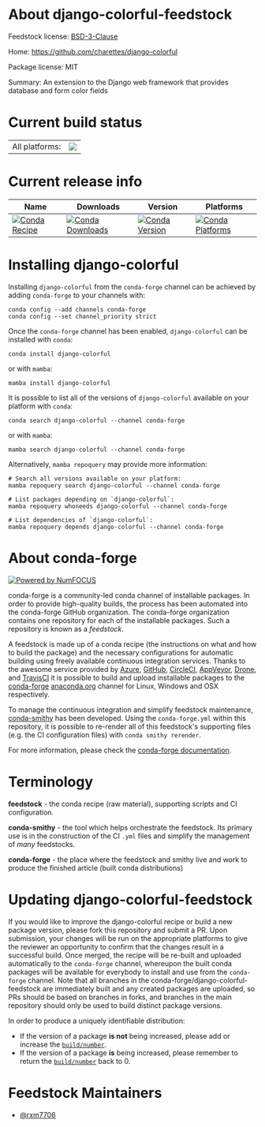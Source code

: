 About django-colorful-feedstock
===============================

Feedstock license: [BSD-3-Clause](https://github.com/conda-forge/django-colorful-feedstock/blob/main/LICENSE.txt)

Home: https://github.com/charettes/django-colorful

Package license: MIT

Summary: An extension to the Django web framework that provides database and form color fields

Current build status
====================


<table><tr><td>All platforms:</td>
    <td>
      <a href="https://dev.azure.com/conda-forge/feedstock-builds/_build/latest?definitionId=21645&branchName=main">
        <img src="https://dev.azure.com/conda-forge/feedstock-builds/_apis/build/status/django-colorful-feedstock?branchName=main">
      </a>
    </td>
  </tr>
</table>

Current release info
====================

| Name | Downloads | Version | Platforms |
| --- | --- | --- | --- |
| [![Conda Recipe](https://img.shields.io/badge/recipe-django--colorful-green.svg)](https://anaconda.org/conda-forge/django-colorful) | [![Conda Downloads](https://img.shields.io/conda/dn/conda-forge/django-colorful.svg)](https://anaconda.org/conda-forge/django-colorful) | [![Conda Version](https://img.shields.io/conda/vn/conda-forge/django-colorful.svg)](https://anaconda.org/conda-forge/django-colorful) | [![Conda Platforms](https://img.shields.io/conda/pn/conda-forge/django-colorful.svg)](https://anaconda.org/conda-forge/django-colorful) |

Installing django-colorful
==========================

Installing `django-colorful` from the `conda-forge` channel can be achieved by adding `conda-forge` to your channels with:

```
conda config --add channels conda-forge
conda config --set channel_priority strict
```

Once the `conda-forge` channel has been enabled, `django-colorful` can be installed with `conda`:

```
conda install django-colorful
```

or with `mamba`:

```
mamba install django-colorful
```

It is possible to list all of the versions of `django-colorful` available on your platform with `conda`:

```
conda search django-colorful --channel conda-forge
```

or with `mamba`:

```
mamba search django-colorful --channel conda-forge
```

Alternatively, `mamba repoquery` may provide more information:

```
# Search all versions available on your platform:
mamba repoquery search django-colorful --channel conda-forge

# List packages depending on `django-colorful`:
mamba repoquery whoneeds django-colorful --channel conda-forge

# List dependencies of `django-colorful`:
mamba repoquery depends django-colorful --channel conda-forge
```


About conda-forge
=================

[![Powered by
NumFOCUS](https://img.shields.io/badge/powered%20by-NumFOCUS-orange.svg?style=flat&colorA=E1523D&colorB=007D8A)](https://numfocus.org)

conda-forge is a community-led conda channel of installable packages.
In order to provide high-quality builds, the process has been automated into the
conda-forge GitHub organization. The conda-forge organization contains one repository
for each of the installable packages. Such a repository is known as a *feedstock*.

A feedstock is made up of a conda recipe (the instructions on what and how to build
the package) and the necessary configurations for automatic building using freely
available continuous integration services. Thanks to the awesome service provided by
[Azure](https://azure.microsoft.com/en-us/services/devops/), [GitHub](https://github.com/),
[CircleCI](https://circleci.com/), [AppVeyor](https://www.appveyor.com/),
[Drone](https://cloud.drone.io/welcome), and [TravisCI](https://travis-ci.com/)
it is possible to build and upload installable packages to the
[conda-forge](https://anaconda.org/conda-forge) [anaconda.org](https://anaconda.org/)
channel for Linux, Windows and OSX respectively.

To manage the continuous integration and simplify feedstock maintenance,
[conda-smithy](https://github.com/conda-forge/conda-smithy) has been developed.
Using the ``conda-forge.yml`` within this repository, it is possible to re-render all of
this feedstock's supporting files (e.g. the CI configuration files) with ``conda smithy rerender``.

For more information, please check the [conda-forge documentation](https://conda-forge.org/docs/).

Terminology
===========

**feedstock** - the conda recipe (raw material), supporting scripts and CI configuration.

**conda-smithy** - the tool which helps orchestrate the feedstock.
                   Its primary use is in the construction of the CI ``.yml`` files
                   and simplify the management of *many* feedstocks.

**conda-forge** - the place where the feedstock and smithy live and work to
                  produce the finished article (built conda distributions)


Updating django-colorful-feedstock
==================================

If you would like to improve the django-colorful recipe or build a new
package version, please fork this repository and submit a PR. Upon submission,
your changes will be run on the appropriate platforms to give the reviewer an
opportunity to confirm that the changes result in a successful build. Once
merged, the recipe will be re-built and uploaded automatically to the
`conda-forge` channel, whereupon the built conda packages will be available for
everybody to install and use from the `conda-forge` channel.
Note that all branches in the conda-forge/django-colorful-feedstock are
immediately built and any created packages are uploaded, so PRs should be based
on branches in forks, and branches in the main repository should only be used to
build distinct package versions.

In order to produce a uniquely identifiable distribution:
 * If the version of a package **is not** being increased, please add or increase
   the [``build/number``](https://docs.conda.io/projects/conda-build/en/latest/resources/define-metadata.html#build-number-and-string).
 * If the version of a package **is** being increased, please remember to return
   the [``build/number``](https://docs.conda.io/projects/conda-build/en/latest/resources/define-metadata.html#build-number-and-string)
   back to 0.

Feedstock Maintainers
=====================

* [@rxm7706](https://github.com/rxm7706/)

